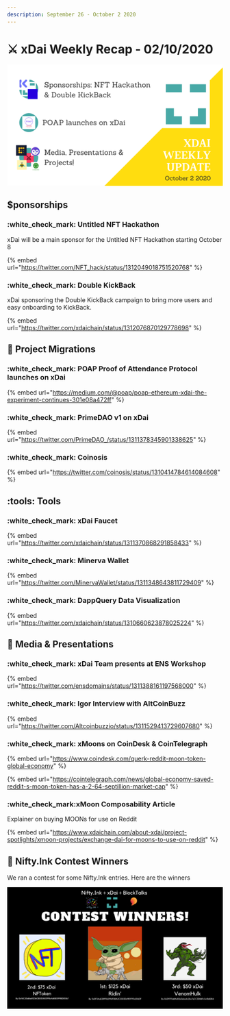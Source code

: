 ```yaml
---
description: September 26 - October 2 2020
---
```


# ⚔️ xDai Weekly Recap - 02/10/2020

![](<../../../../.gitbook/assets/Green and Black Modern Sales Marketing Presentation (12).png>)

## $ponsorships

### :white\_check\_mark: Untitled NFT Hackathon

xDai will be a main sponsor for the Untitled NFT Hackathon starting October 8

{% embed url="https://twitter.com/NFT_hack/status/1312049018751520768" %}

### :white\_check\_mark: Double KickBack

xDai sponsoring the Double KickBack campaign to bring more users and easy onboarding to KickBack.

{% embed url="https://twitter.com/xdaichain/status/1312076870129778698" %}

## :butterfly: Project Migrations

### :white\_check\_mark: POAP Proof of Attendance Protocol launches on xDai

{% embed url="https://medium.com/@poap/poap-ethereum-xdai-the-experiment-continues-301e08a472ff" %}

### :white\_check\_mark: PrimeDAO v1 on xDai

{% embed url="https://twitter.com/PrimeDAO_/status/1311378345901338625" %}

### :white\_check\_mark: Coinosis

{% embed url="https://twitter.com/coinosis/status/1310414784614084608" %}

## :tools: Tools

### :white\_check\_mark: xDai Faucet

{% embed url="https://twitter.com/xdaichain/status/1311370868291858433" %}

### :white\_check\_mark: Minerva Wallet

{% embed url="https://twitter.com/MinervaWallet/status/1311348643811729409" %}

### :white\_check\_mark: DappQuery Data Visualization

{% embed url="https://twitter.com/xdaichain/status/1310660623878025224" %}

## :newspaper: Media & Presentations

### :white\_check\_mark: xDai Team presents at ENS Workshop

{% embed url="https://twitter.com/ensdomains/status/1311388161197568000" %}

### :white\_check\_mark: Igor Interview with AltCoinBuzz

{% embed url="https://twitter.com/Altcoinbuzzio/status/1311529413729607680" %}

### :white\_check\_mark: xMoons on CoinDesk & CoinTelegraph

{% embed url="https://www.coindesk.com/querk-reddit-moon-token-global-economy" %}

{% embed url="https://cointelegraph.com/news/global-economy-saved-reddit-s-moon-token-has-a-2-64-septillion-market-cap" %}

### :white\_check\_mark:xMoon Composability Article

Explainer on buying MOONs for use on Reddit

{% embed url="https://www.xdaichain.com/about-xdai/project-spotlights/xmoon-projects/exchange-dai-for-moons-to-use-on-reddit" %}

## :art: Nifty.Ink Contest Winners

We ran a contest for some Nifty.Ink entries. Here are the winners

![](<../../../../.gitbook/assets/Nifty Ink Contest Winnde (1).png>)






